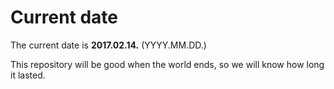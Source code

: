 # Current date

The current date is **2017.02.14.** (YYYY.MM.DD.)

This repository will be good when the world ends, so we will know how long it lasted.